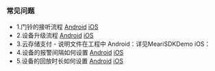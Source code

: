 
### 常见问题

- 1.门铃的接听流程
[Android](../Android/docs/觅睿科技Android%20SDK接入指南.md#6-设备控制)
[iOS](../iOS/docs/觅睿科技iOS%20SDK接入指南.md#94)
- 2.设备升级流程
[Android](../Android/docs/觅睿科技Android%20SDK接入指南.md#94)
[iOS](../iOS/docs/觅睿科技iOS%20SDK接入指南.md#94)
- 3.云存储支付 - 说明文件在工程中
Android：详见MeariSDKDemo
iOS：
- 4.设备的报警间隔如何设置
[Android](../Android/docs/觅睿科技Android%20SDK接入指南.md#9520)
[iOS](../iOS/docs/觅睿科技iOS%20SDK接入指南.md#9520)
- 5.设备的回放时长如何设置
[Android](../Android/docs/觅睿科技Android%20SDK接入指南.md#9522)
[iOS](../iOS/docs/觅睿科技iOS%20SDK接入指南.md#9520)

